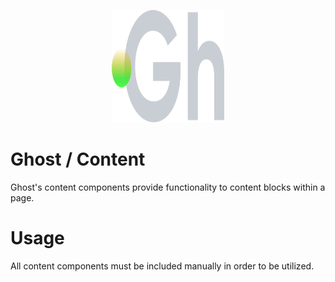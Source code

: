 <p align="center">
  <img width="180" height="180" src="https://github.com/terrainagency/ghost/blob/main/assets/logo.svg" alt="Ghost: Agnostic GSAP and Tailwind Framework">
</p>

# Ghost / Content
Ghost's content components provide functionality to content blocks within a page. 

# Usage
All content components must be included manually in order to be utilized. 



